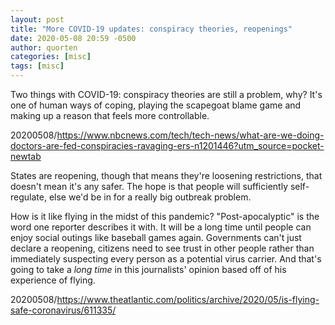 ```yaml
---
layout: post
title: "More COVID-19 updates: conspiracy theories, reopenings"
date: 2020-05-08 20:59 -0500
author: quorten
categories: [misc]
tags: [misc]
---
```


Two things with COVID-19: conspiracy theories are still a problem,
why?  It's one of human ways of coping, playing the scapegoat blame
game and making up a reason that feels more controllable.

20200508/https://www.nbcnews.com/tech/tech-news/what-are-we-doing-doctors-are-fed-conspiracies-ravaging-ers-n1201446?utm_source=pocket-newtab

States are reopening, though that means they're loosening
restrictions, that doesn't mean it's any safer.  The hope is that
people will sufficiently self-regulate, else we'd be in for a really
big outbreak problem.

How is it like flying in the midst of this pandemic?
"Post-apocalyptic" is the word one reporter describes it with.  It
will be a long time until people can enjoy social outings like
baseball games again.  Governments can't just declare a reopening,
citizens need to see trust in other people rather than immediately
suspecting every person as a potential virus carrier.  And that's
going to take a _long time_ in this journalists' opinion based off of
his experience of flying.

20200508/https://www.theatlantic.com/politics/archive/2020/05/is-flying-safe-coronavirus/611335/
